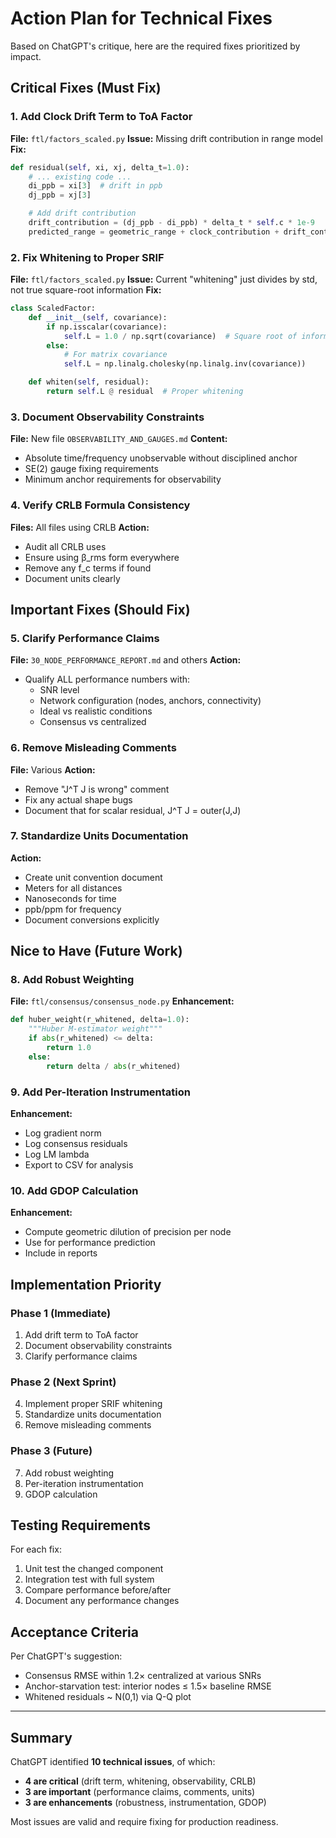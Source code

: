 # Action Plan for Technical Fixes

Based on ChatGPT's critique, here are the required fixes prioritized by impact.

## Critical Fixes (Must Fix)

### 1. Add Clock Drift Term to ToA Factor
**File:** `ftl/factors_scaled.py`
**Issue:** Missing drift contribution in range model
**Fix:**
```python
def residual(self, xi, xj, delta_t=1.0):
    # ... existing code ...
    di_ppb = xi[3]  # drift in ppb
    dj_ppb = xj[3]

    # Add drift contribution
    drift_contribution = (dj_ppb - di_ppb) * delta_t * self.c * 1e-9
    predicted_range = geometric_range + clock_contribution + drift_contribution
```

### 2. Fix Whitening to Proper SRIF
**File:** `ftl/factors_scaled.py`
**Issue:** Current "whitening" just divides by std, not true square-root information
**Fix:**
```python
class ScaledFactor:
    def __init__(self, covariance):
        if np.isscalar(covariance):
            self.L = 1.0 / np.sqrt(covariance)  # Square root of information
        else:
            # For matrix covariance
            self.L = np.linalg.cholesky(np.linalg.inv(covariance))

    def whiten(self, residual):
        return self.L @ residual  # Proper whitening
```

### 3. Document Observability Constraints
**File:** New file `OBSERVABILITY_AND_GAUGES.md`
**Content:**
- Absolute time/frequency unobservable without disciplined anchor
- SE(2) gauge fixing requirements
- Minimum anchor requirements for observability

### 4. Verify CRLB Formula Consistency
**Files:** All files using CRLB
**Action:**
- Audit all CRLB uses
- Ensure using β_rms form everywhere
- Remove any f_c terms if found
- Document units clearly

## Important Fixes (Should Fix)

### 5. Clarify Performance Claims
**File:** `30_NODE_PERFORMANCE_REPORT.md` and others
**Action:**
- Qualify ALL performance numbers with:
  - SNR level
  - Network configuration (nodes, anchors, connectivity)
  - Ideal vs realistic conditions
  - Consensus vs centralized

### 6. Remove Misleading Comments
**File:** Various
**Action:**
- Remove "J^T J is wrong" comment
- Fix any actual shape bugs
- Document that for scalar residual, J^T J = outer(J,J)

### 7. Standardize Units Documentation
**Action:**
- Create unit convention document
- Meters for all distances
- Nanoseconds for time
- ppb/ppm for frequency
- Document conversions explicitly

## Nice to Have (Future Work)

### 8. Add Robust Weighting
**File:** `ftl/consensus/consensus_node.py`
**Enhancement:**
```python
def huber_weight(r_whitened, delta=1.0):
    """Huber M-estimator weight"""
    if abs(r_whitened) <= delta:
        return 1.0
    else:
        return delta / abs(r_whitened)
```

### 9. Add Per-Iteration Instrumentation
**Enhancement:**
- Log gradient norm
- Log consensus residuals
- Log LM lambda
- Export to CSV for analysis

### 10. Add GDOP Calculation
**Enhancement:**
- Compute geometric dilution of precision per node
- Use for performance prediction
- Include in reports

## Implementation Priority

### Phase 1 (Immediate)
1. Add drift term to ToA factor
2. Document observability constraints
3. Clarify performance claims

### Phase 2 (Next Sprint)
4. Implement proper SRIF whitening
5. Standardize units documentation
6. Remove misleading comments

### Phase 3 (Future)
7. Add robust weighting
8. Per-iteration instrumentation
9. GDOP calculation

## Testing Requirements

For each fix:
1. Unit test the changed component
2. Integration test with full system
3. Compare performance before/after
4. Document any performance changes

## Acceptance Criteria

Per ChatGPT's suggestion:
- Consensus RMSE within 1.2× centralized at various SNRs
- Anchor-starvation test: interior nodes ≤ 1.5× baseline RMSE
- Whitened residuals ~ N(0,1) via Q-Q plot

---

## Summary

ChatGPT identified **10 technical issues**, of which:
- **4 are critical** (drift term, whitening, observability, CRLB)
- **3 are important** (performance claims, comments, units)
- **3 are enhancements** (robustness, instrumentation, GDOP)

Most issues are valid and require fixing for production readiness.